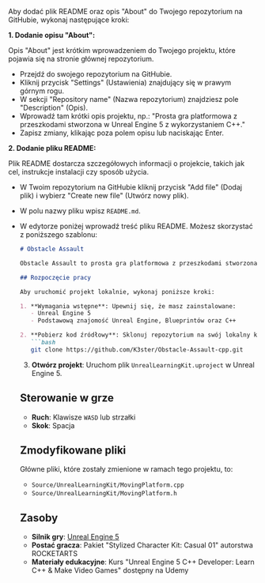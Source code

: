 Aby dodać plik README oraz opis "About" do Twojego repozytorium na GitHubie, wykonaj następujące kroki:

**1. Dodanie opisu "About":**

Opis "About" jest krótkim wprowadzeniem do Twojego projektu, które pojawia się na stronie głównej repozytorium.

- Przejdź do swojego repozytorium na GitHubie.
- Kliknij przycisk "Settings" (Ustawienia) znajdujący się w prawym górnym rogu.
- W sekcji "Repository name" (Nazwa repozytorium) znajdziesz pole "Description" (Opis).
- Wprowadź tam krótki opis projektu, np.: "Prosta gra platformowa z przeszkodami stworzona w Unreal Engine 5 z wykorzystaniem C++."
- Zapisz zmiany, klikając poza polem opisu lub naciskając Enter.

**2. Dodanie pliku README:**

Plik README dostarcza szczegółowych informacji o projekcie, takich jak cel, instrukcje instalacji czy sposób użycia.

- W Twoim repozytorium na GitHubie kliknij przycisk "Add file" (Dodaj plik) i wybierz "Create new file" (Utwórz nowy plik).
- W polu nazwy pliku wpisz `README.md`.
- W edytorze poniżej wprowadź treść pliku README. Możesz skorzystać z poniższego szablonu:

  ```markdown
  # Obstacle Assault

  Obstacle Assault to prosta gra platformowa z przeszkodami stworzona w Unreal Engine 5 przy użyciu języka C++. Projekt ten został zrealizowany w celach edukacyjnych, aby zgłębić mechaniki platformowe oraz programowanie w C++ w środowisku Unreal Engine.

  ## Rozpoczęcie pracy

  Aby uruchomić projekt lokalnie, wykonaj poniższe kroki:

  1. **Wymagania wstępne**: Upewnij się, że masz zainstalowane:
     - Unreal Engine 5
     - Podstawową znajomość Unreal Engine, Blueprintów oraz C++

  2. **Pobierz kod źródłowy**: Sklonuj repozytorium na swój lokalny komputer:
     ```bash
     git clone https://github.com/K3ster/Obstacle-Assault-cpp.git
     ```

  3. **Otwórz projekt**: Uruchom plik `UnrealLearningKit.uproject` w Unreal Engine 5.

  ## Sterowanie w grze

  - **Ruch**: Klawisze `WASD` lub strzałki
  - **Skok**: Spacja

  ## Zmodyfikowane pliki

  Główne pliki, które zostały zmienione w ramach tego projektu, to:
  - `Source/UnrealLearningKit/MovingPlatform.cpp`
  - `Source/UnrealLearningKit/MovingPlatform.h`

  ## Zasoby

  - **Silnik gry**: [Unreal Engine 5](https://www.unrealengine.com/)
  - **Postać gracza**: Pakiet "Stylized Character Kit: Casual 01" autorstwa ROCKETARTS
  - **Materiały edukacyjne**: Kurs "Unreal Engine 5 C++ Developer: Learn C++ & Make Video Games" dostępny na Udemy
